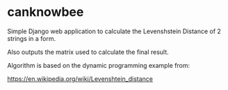 # canknowbee

Simple Django web application to calculate the Levenshstein Distance of 2 strings in a form.

Also outputs the matrix used to calculate the final result.

Algorithm is based on the dynamic programming example from:

https://en.wikipedia.org/wiki/Levenshtein_distance
